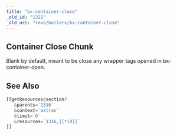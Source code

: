 ```yaml
---
title: "bx-container-close"
_old_id: "1321"
_old_uri: "revo/boilerx/bx-container-close"
---
```


## Container Close Chunk

Blank by default, meant to be close any wrapper tags opened in bx-container-open.

## See Also

 ``` php
[[getResources@section?
    &parents=`1316`
    &context=`extras`
    &limit=`0`
    &resources=`1316,[[*id]]`
]]
